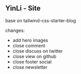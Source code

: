 ## YinLi - Site

base on tailwind-css-starter-blog

changes:
- add hero images
- close comment
- close discuss on twitter
- close view on github
- close footer social 
- close newsletter